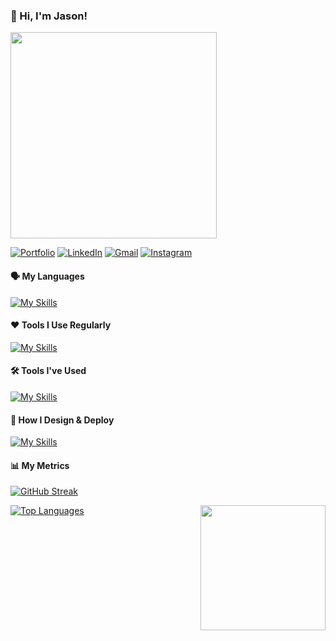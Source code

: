 ### :wave: Hi, I'm Jason!
<img src="https://camo.githubusercontent.com/8bf6f6d78abc81fcf9c49f10649423e73ea44bc248e83aaae8759d401c829a84/68747470733a2f2f70687973696373677572756b756c2e66696c65732e776f726470726573732e636f6d2f323031392f30322f6368617261637465722d312e676966" width="330">

[![Portfolio](https://img.shields.io/badge/Portfolio-%23000000.svg?style=for-the-badge&logo=firefox&logoColor=#FF7139)](https://jasonpak.me/)
[![LinkedIn](https://img.shields.io/badge/linkedin-%230077B5.svg?style=for-the-badge&logo=linkedin&logoColor=white)](https://www.linkedin.com/in/jason-j-pak/)
[![Gmail](https://img.shields.io/badge/Gmail-D14836?style=for-the-badge&logo=gmail&logoColor=white)](mailto:jaeyoung.pak8@gmail.com)
[![Instagram](https://img.shields.io/badge/Instagram-%23E4405F.svg?style=for-the-badge&logo=Instagram&logoColor=white)](https://www.instagram.com/jasonpakk/)

#### :speaking_head: My Languages
[![My Skills](https://skillicons.dev/icons?i=java,js,ts,html,css,py,c,cs,cpp,matlab,bash,rails&theme=dark)](https://jasonpak.me/)

#### :hearts: Tools I Use Regularly
[![My Skills](https://skillicons.dev/icons?i=react,redux,angular,nodejs,firebase,mongodb,git,aws,sass,webpack,express,babel,postman&theme=dark)](https://jasonpak.me/)

#### :hammer_and_wrench: Tools I've Used
[![My Skills](https://skillicons.dev/icons?i=unity,arduino,jquery,androidstudio,bootstrap,electron,pytorch,threejs,nextjs,materialui,electron&theme=dark)](https://jasonpak.me/)

#### :art: How I Design & Deploy
[![My Skills](https://skillicons.dev/icons?i=figma,ps,autocad,sketchup,docker,heroku,netlify,vercel&theme=dark)](https://jasonpak.me/)

#### :bar_chart: My Metrics
[![GitHub Streak](https://streak-stats.demolab.com/?user=jasonpakk&theme=calm)](https://github.com/jasonpakk)

<img align='right' src="https://i.pinimg.com/originals/78/83/56/788356c40bd55cc9be8037e9879695f0.gif" width="200">

[![Top Languages](https://github-readme-stats.vercel.app/api/top-langs/?username=jasonpakk&size_weight=0.1&layout=compact&count_weight=0.9&langs_count=10)](https://github.com/jasonpakk)


